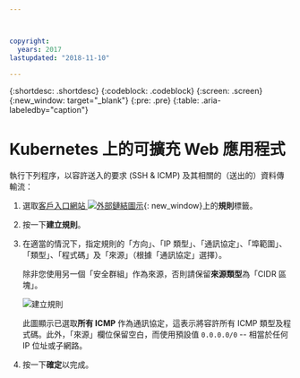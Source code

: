```yaml
---



copyright:
  years: 2017
lastupdated: "2018-11-10"

---
```


{:shortdesc: .shortdesc}
{:codeblock: .codeblock}
{:screen: .screen}
{:new_window: target="_blank"}
{:pre: .pre}
{:table: .aria-labeledby="caption"}

# Kubernetes 上的可擴充 Web 應用程式
執行下列程序，以容許送入的要求 (SSH & ICMP) 及其相關的（送出的）資料傳輸流：

1. 選取[客戶入口網站 ![外部鏈結圖示](../../icons/launch-glyph.svg "外部鏈結圖示")](https://cloud.ibm.com/classic){: new_window}上的**規則**標籤。
2.	按一下**建立規則**。
3.	在適當的情況下，指定規則的「方向」、「IP 類型」、「通訊協定」、「埠範圍」、「類型」、「程式碼」及「來源」（根據「通訊協定」選擇）。 

	除非您使用另一個「安全群組」作為來源，否則請保留**來源類型**為「CIDR 區塊」。
	
	![建立規則](rule_sg.jpg)
	
	此圖顯示已選取**所有 ICMP** 作為通訊協定，這表示將容許所有 ICMP 類型及程式碼。此外，「來源」欄位保留空白，而使用預設值 `0.0.0.0/0` -- 相當於任何 IP 位址或子網路。

4.	按一下**確定**以完成。
